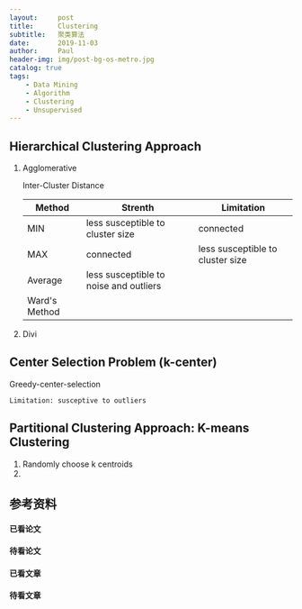 ```yaml
---
layout:     post
title:      Clustering
subtitle:   聚类算法
date:       2019-11-03
author:     Paul
header-img: img/post-bg-os-metro.jpg
catalog: true
tags:
    - Data Mining
    - Algorithm
    - Clustering
    - Unsupervised
---
```

## Hierarchical Clustering Approach
1. Agglomerative

    Inter-Cluster Distance

    Method | Strenth | Limitation
    ---|---|---|
    MIN|less susceptible to cluster size|connected
    MAX|connected|less susceptible to cluster size
    Average|less susceptible to noise and outliers|
    Ward's Method|

2. Divi

## Center Selection Problem (k-center)
Greedy-center-selection

    Limitation: susceptive to outliers

## Partitional Clustering Approach: K-means Clustering
1. Randomly choose k centroids
2. 


## 参考资料

#### 已看论文

#### 待看论文

#### 已看文章

#### 待看文章
